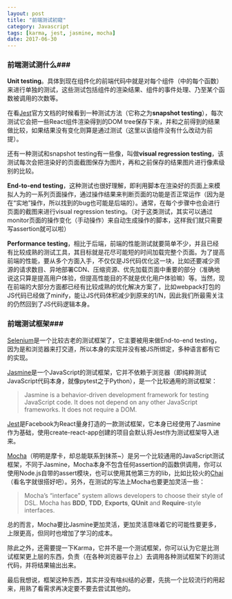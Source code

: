 ```yaml
---
layout: post
title: "前端测试初窥"
category: Javascript
tags: [karma, jest, jasmine, mocha]
date: 2017-06-30
---
```


### 前端测试测什么###

**Unit testing**。具体到现在组件化的前端代码中就是对每个组件（中的每个函数）来进行单独的测试，这些测试包括组件的渲染结果、组件的事件处理、乃至某个函数被调用的次数等。

在看[Jest](https://facebook.github.io/jest/)官方文档的时候看到一种测试方法（它称之为**snapshot testing**），每次测试它会把一些React组件渲染得到的DOM tree保存下来，并和之前得到的结果做比较，如果结果没有变化则算是通过测试（这里以该组件没有什么改动为前提）。

还有一种测试和snapshot testing有一些像，叫做**visual regression testing**，该测试每次会把渲染好的页面截图保存为图片，再和之前保存的结果图片进行像素级别的比较。

**End-to-end testing**，这种测试也很好理解，即利用脚本在渲染好的页面上来模拟人为的一系列页面操作，通过操作结果来判断页面的功能是否正常运作（因为是在“实地”操作，所以找到的bug也可能是后端的）。通常，在每个步骤中也会进行页面的截图来进行visual regression testing。（对于这类测试，其实可以通过monitor页面的操作变化（手动操作）来自动生成操作的脚本，这样我们就只需要写assertion就可以啦）

**Performance testing**，相比于后端，前端的性能测试就要简单不少，并且已经有比较成熟的测试工具，其目标就是花尽可能短的时间加载完整个页面。为了提高前端的性能，要从多个方面入手，不仅仅是JS代码优化这一块，比如还要减少资源的请求数目、异地部署CDN、压缩资源、优先加载页面中重要的部分（准确地说这只算是提高用户体验，但提高性能目的不就是优化用户体验嘛）等。当然，现在前端的大部分方面都已经有比较成熟的优化解决方案了，比如webpack打包的JS代码已经做了minify，能让JS代码体积减少到原来的1/N，因此我们所最需关注的仍然回到了JS代码逻辑本身。

<!--break-->

### 前端测试框架###

[Selenium](http://www.seleniumhq.org/)是一个比较古老的测试框架了，它主要被用来做End-to-end testing，因为是和浏览器来打交道，所以本身的实现并没有被JS所绑定，多种语言都有它的实现。

[Jasmine](https://jasmine.github.io/)是一个JavaScript的测试框架，它并不依赖于浏览器（即纯粹测试JavaScript代码本身，就像pytest之于Python），是一个比较通用的测试框架：

> Jasmine is a behavior-driven development framework for testing JavaScript code. It does not depend on any other JavaScript frameworks. It does not require a DOM.

[Jest](https://facebook.github.io/jest/)是Facebook为React量身打造的一款测试框架，它本身已经使用了Jasmine作为基础，使用create-react-app创建的项目会默认将Jest作为测试框架导入进来。

[Mocha](https://mochajs.org/)（明明是摩卡，却总能联系到抹茶~）是另一个比较通用的JavaScript测试框架，不同于Jasmine，Mocha本身不包含任何assertion的函数供调用，你可以使用Node.js自带的assert模块，也可以使用其他第三方的lib，比如比较火的[Chai](http://chaijs.com/)（看名字就很搭好吧）。另外，在测试的写法上Mocha也要更加灵活一些：

> Mocha’s “interface” system allows developers to choose their style of DSL. Mocha has **BDD**, **TDD**, **Exports**, **QUnit** and **Require**-style interfaces.

总的而言，Mocha要比Jasmine更加灵活，更加灵活意味着它的可能性要更多，上限更高，但同时也增加了学习的成本。

除此之外，还需要提一下Karma，它并不是一个测试框架，你可以认为它是比测试框架更上层的东西，负责（在各种浏览器平台上）去调用各种测试框架下的测试代码，并将结果输出出来。

最后我想说，框架这种东西，其实并没有啥纠结的必要，先挑一个比较流行的用起来，用熟了看需求再决定要不要去尝试其他的。